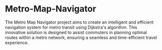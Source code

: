# Metro-Map-Navigator

The Metro Map Navigator project aims to create an intelligent and efficient navigation system for metro transit using Dijkstra's algorithm. This innovative solution is designed to assist commuters in planning optimal routes within a metro network, ensuring a seamless and time-efficient travel experience.
